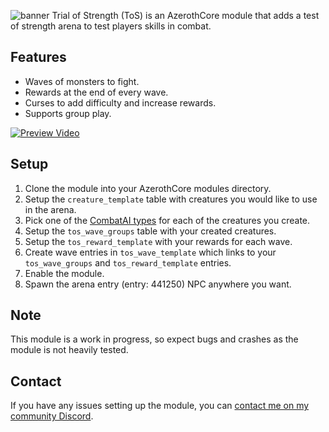 ![banner](https://cdn.discordapp.com/attachments/740999436876120127/1168057693907460136/banner2.png?ex=6550617f&is=653dec7f&hm=94411fcc08408464d7c1276c97f7246c965550efa86291ccef073e796d8691f6&)
Trial of Strength (ToS) is an AzerothCore module that adds a test of strength arena to test players skills in combat.

## Features
- Waves of monsters to fight.
- Rewards at the end of every wave.
- Curses to add difficulty and increase rewards.
- Supports group play.

[![Preview Video](https://img.youtube.com/vi/ZE_VsCWJNCw/0.jpg)](https://youtu.be/ZE_VsCWJNCw)

## Setup
1. Clone the module into your AzerothCore modules directory.
2. Setup the `creature_template` table with creatures you would like to use in the arena.
3. Pick one of the [CombatAI types](https://gist.github.com/AnchyDev/7d8847fd696e42c94efcfdc5baf88e7f) for each of the creatures you create.
4. Setup the `tos_wave_groups` table with your created creatures.
5. Setup the `tos_reward_template` with your rewards for each wave.
6. Create wave entries in `tos_wave_template` which links to your `tos_wave_groups` and `tos_reward_template` entries.
7. Enable the module.
8. Spawn the arena entry (entry: 441250) NPC anywhere you want.

## Note
This module is a work in progress, so expect bugs and crashes as the module is not heavily tested.

## Contact
If you have any issues setting up the module, you can [contact me on my community Discord](https://discord.gg/xdVPGcpJ8C).
